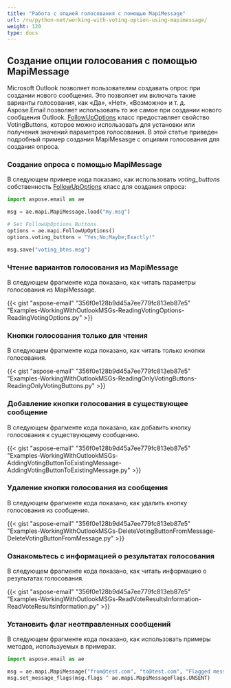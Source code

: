 ```yaml
---
title: "Работа с опцией голосования с помощью MapiMessage"
url: /ru/python-net/working-with-voting-option-using-mapimessage/
weight: 120
type: docs
---
```



## **Создание опции голосования с помощью MapiMessage**
Microsoft Outlook позволяет пользователям создавать опрос при создании нового сообщения. Это позволяет им включать такие варианты голосования, как «Да», «Нет», «Возможно» и т. д. Aspose.Email позволяет использовать то же самое при создании нового сообщения Outlook. [FollowUpOptions](https://reference.aspose.com/email/python-net/aspose.email.mapi/followupoptions/#followupoptions-class) класс предоставляет свойство VotingButtons, которое можно использовать для установки или получения значений параметров голосования. В этой статье приведен подробный пример создания MapiMesasge с опциями голосования для создания опроса.

### **Создание опроса с помощью MapiMessage**

В следующем примере кода показано, как использовать *voting_buttons* собственность [FollowUpOptions](https://reference.aspose.com/email/python-net/aspose.email.mapi/followupoptions/#followupoptions-class) класс для создания опроса:

```python
import aspose.email as ae

msg = ae.mapi.MapiMessage.load("my.msg")

# Set FollowUpOptions Buttons
options = ae.mapi.FollowUpOptions()
options.voting_buttons = "Yes;No;Maybe;Exactly!"

msg.save("voting_btns.msg")
```

### **Чтение вариантов голосования из MapiMessage**
В следующем фрагменте кода показано, как читать параметры голосования из MapiMessage.



{{< gist "aspose-email" "356f0e128b9d45a7ee779fc813eb87e5" "Examples-WorkingWithOutlookMSGs-ReadingVotingOptions-ReadingVotingOptions.py" >}}


### **Кнопки голосования только для чтения**
В следующем фрагменте кода показано, как читать только кнопки голосования.



{{< gist "aspose-email" "356f0e128b9d45a7ee779fc813eb87e5" "Examples-WorkingWithOutlookMSGs-ReadingOnlyVotingButtons-ReadingOnlyVotingButtons.py" >}}
### **Добавление кнопки голосования в существующее сообщение**
В следующем фрагменте кода показано, как добавить кнопку голосования к существующему сообщению.



{{< gist "aspose-email" "356f0e128b9d45a7ee779fc813eb87e5" "Examples-WorkingWithOutlookMSGs-AddingVotingButtonToExistingMessage-AddingVotingButtonToExistingMessage.py" >}}
### **Удаление кнопки голосования из сообщения**
В следующем фрагменте кода показано, как удалить кнопку голосования из сообщения.



{{< gist "aspose-email" "356f0e128b9d45a7ee779fc813eb87e5" "Examples-WorkingWithOutlookMSGs-DeleteVotingButtonFromMessage-DeleteVotingButtonFromMessage.py" >}}
### **Ознакомьтесь с информацией о результатах голосования**
В следующем фрагменте кода показано, как читать информацию о результатах голосования.



{{< gist "aspose-email" "356f0e128b9d45a7ee779fc813eb87e5" "Examples-WorkingWithOutlookMSGs-ReadVoteResultsInformation-ReadVoteResultsInformation.py" >}}
### **Установить флаг неотправленных сообщений**
В следующем фрагменте кода показано, как использовать примеры методов, используемых в примерах.

```py
import aspose.email as ae

msg = ae.mapi.MapiMessage("from@test.com", "to@test.com", "Flagged message", "Make it nice and short, but descriptive. The description may appear in search engines' search results pages...")
msg.set_message_flags(msg.flags ^ ae.mapi.MapiMessageFlags.UNSENT)
```
